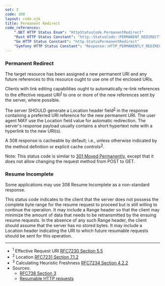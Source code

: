 ```yaml
---
set: 3
code: 308
layout: code.njk
title: Permanent Redirect
code_references:
    ".NET HTTP Status Enum": "HttpStatusCode.PermanentRedirect"
    "Rust HTTP Status Constant": "http::StatusCode::PERMANENT_REDIRECT"
    "Go HTTP Status Constant": "http.StatusPermanentRedirect"
    "Symfony HTTP Status Constant": "Response::HTTP_PERMANENTLY_REDIRECT"
---
```


### Permanent Redirect

The target resource has been assigned a new permanent URI and any future references to this resource ought to use one of the enclosed URIs.

Clients with link editing capabilities ought to automatically re-link references to the effective request URI<sup>[1](#ref-1)</sup> to one or more of the new references sent by the server, where possible.

The server SHOULD generate a Location header field<sup>[2](#ref-2)</sup> in the response containing a preferred URI reference for the new permanent URI. The user agent MAY use the Location field value for automatic redirection. The server's response payload usually contains a short hypertext note with a hyperlink to the new URI(s).

A 308 response is cacheable by default; i.e., unless otherwise indicated by the method definition or explicit cache controls<sup>[3](#ref-3)</sup>.

Note: This status code is similar to [301 Moved Permanently](/301), except that it does not allow changing the request method from POST to GET.

### Resume Incomplete

Some applications may use 308 Resume Incomplete as a non-standard response.

This status code indicates to the client that the server does not possess the
complete byte range for the resume request to proceed but is still
willing to continue the operation.
It may include a Range header so that the client may minimize the amount
of data that needs to be retransmitted by the ensuing resume requests.
In the absence of any such Range header, the client should assume that
the server has no stored bytes.
It may include a Location header indicating the URI to which future
resumable requests should be sent for this operation.

---

* <span id="ref-1"><sup>1</sup> Effective Request URI [RFC7230 Section 5.5][2]</span>
* <span id="ref-2"><sup>2</sup> Location [RFC7231 Section 7.1.2][3]</span>
* <span id="ref-3"><sup>3</sup> Calculating Heuristic Freshness [RFC7234 Section 4.2.2][4]</span>
* Sources:
  * [RFC738 Section 3][1]
  * [Resumable HTTP requests](5)

[1]: <https://tools.ietf.org/html/rfc7538#section-3>
[2]: <https://tools.ietf.org/html/rfc7230#section-5.5>
[3]: <https://tools.ietf.org/html/rfc7231#section-7.1.2>
[4]: <https://tools.ietf.org/html/rfc7234#section-4.2.2>
[5]: <https://web.archive.org/web/20151013212135/http://code.google.com/p/gears/wiki/ResumableHttpRequestsProposal#Status_Code:_308_Resume_Incomplete>
